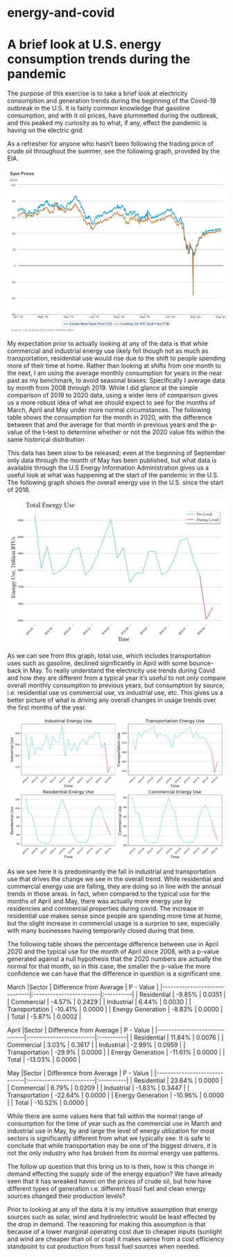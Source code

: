 # energy-and-covid
# A brief look at U.S. energy consumption trends during the pandemic

 
The purpose of this exercise is to take a brief look at electricity consumption and generation trends during the beginning of the Covid-19 outbreak in the U.S. It is fairly common knowledge that gasoline consumption, and with it oil prices, have plummetted during the outbreak, and this peaked my curiosity as to what, if any, effect the pandemic is having on the electric grid. 

As a refresher for anyone who hasn’t been following the trading price of crude oil throughout the summer, see the following graph, provided by the EIA.

![eia_graph](/images/daily_oil_prices_eia.png)

My expectation prior to actually looking at any of the data is that while commercial and industrial energy use likely fell though not as much as transportation, residential use would rise due to the shift to people spending more of their time at home. Rather than looking at shifts from one month to the next, I am using the average monthly consumption for years in the near past as my benchmark, to avoid seasonal biases. Specifically I average data by month from 2008 through 2019. While I did glance at the simple comparison of 2019 to 2020 data, using a wider lens of comparison gives us a more robust idea of what we should expect to see for the months of March, April and May under more normal circumstances. The following table shows the consumption for the month in 2020, with the difference between that and the average for that month in previous years and the p-value of the t-test to determine whether or not the 2020 value fits within the same historical distribution 

This data has been slow to be released; even at the beginning of September only data through the month of May has been published, but what data is available through the U.S Energy Information Administration gives us a useful look at what was happening at the start of the pandemic in the U.S. The following graph shows the overall energy use in the U.S. since the start of 2018. 

![total_use](/images/total_use_trend.png)

As we can see from this graph, total use, which includes transportation uses such as gasoline, declined significantly in April with some bounce-back in May. To really understand the electricity use trends during Covid and how they are different from a typical year it’s useful to not only compare overall monthly consumption to previous years, but consumption by source, i.e. residential use vs commercial use, vs industrial use, etc. This gives us a better picture of what is driving any overall changes in usage trends over the first months of the year.  

![breakdown_by_source](/images/sector_trends.png)

As we see here it is predominantly the fall in industrial and transportation use that drives the change we see in the overall trend. While residential and commercial energy use are falling, they are doing so in line with the annual trends in those areas. In fact, when compared to the typical use for the months of April and May, there was actually more energy use by residencies and commercial properties during covid. The increase in residential use makes sense since people are spending more time at home, but the slight increase in commercial usage is a surprise to see, especially with many businesses having temporarily closed during that time. 

The following table shows the percentage difference between use in April 2020 and the typical use for the month of April since 2008, with a p-value generated against a null hypothesis that the 2020 numbers are actually the normal for that month, so in this case, the smaller the p-value the more confidence we can have that the difference in question is a significant one. 


March
|Sector			               | Difference from Average | P - Value |
|------------------------------|:------------------------|:----------|
| Residential  	               | -9.85% 		         | 0.0351    |
| Commercial	               | -4.57%  		         | 0.2429    |
| Industrial	               | 6.44%   		         | 0.0030    |
| Transportation               | -10.41%  		         | 0.0000    |
| Energy Generation            | -8.83%  		         | 0.0000    |
| Total                        | -5.87%                  | 0.0002    |


April
|Sector			               | Difference from Average | P - Value |
|------------------------------|:------------------------|:----------|
| Residential  	               | 11.84% 	             | 0.0076    |
| Commercial	               | 3.03% 		             | 0.3617    |
| Industrial	               | -2.99%  		         | 0.0959    |
| Transportation               | -29.9% 		         | 0.0000    |
| Energy Generation            | -11.61%  		         | 0.0000    |
| Total                        | -13.03%                 | 0.0000    |


May
|Sector			               | Difference from Average | P - Value |
|------------------------------|:------------------------|:----------|
| Residential  	               | 23.64% 	             | 0.0000    |
| Commercial	               | 6.79%  	             | 0.0209    |
| Industrial	               | -1.83%  		         | 0.3447    |
| Transportation               | -22.64%  		         | 0.0000    |
| Energy Generation            | -10.96%  		         | 0.0000    |
| Total                        | -10.52%                 | 0.0000    |

While there are some values here that fall within the normal range of consumption for the time of year such as the commercial use in March and industrial use in May, by and large the level of energy utilization for most sectors is significantly different from what we typically see. It is safe to conclude that while transportation may be one of the biggest drivers, it is not the only industry who has broken from its normal energy use patterns. 

The follow up question that this bring us to is then, how is this change in demand effecting the supply side of the energy equation? We have already seen that it has wreaked havoc on the prices of crude oil, but how have different types of generation i.e. different fossil fuel and clean energy sources changed their production levels? 

Prior to looking at any of the data it is my intuitive assumption that energy sources such as solar, wind and hydroelectric would be least effected by the drop in demand. The reasoning for making this assumption is that because of a lower marginal operating cost due to cheaper inputs (sunlight and wind are cheaper than oil or coal) it makes sense from a cost efficiency standpoint to cut production from fossil fuel sources when needed.
